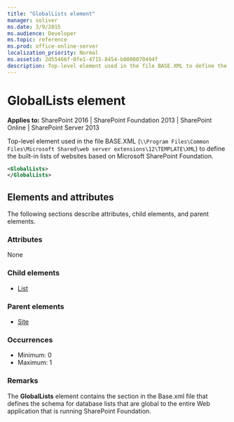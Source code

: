 ```yaml
---
title: "GlobalLists element"
manager: soliver
ms.date: 3/9/2015
ms.audience: Developer
ms.topic: reference
ms.prod: office-online-server
localization_priority: Normal
ms.assetid: 2d55466f-0fe1-4715-8454-b8008070494f
description: Top-level element used in the file BASE.XML to define the built-in lists of websites based on Microsoft SharePoint Foundation.
---
```


# GlobalLists element

**Applies to:** SharePoint 2016 | SharePoint Foundation 2013 | SharePoint Online | SharePoint Server 2013
  
Top-level element used in the file BASE.XML (`\\Program Files\Common Files\Microsoft Shared\web server extensions\12\TEMPLATE\XML`) to define the built-in lists of websites based on Microsoft SharePoint Foundation.
  
```XML
<GlobalLists>
</GlobalLists>
```

## Elements and attributes

The following sections describe attributes, child elements, and parent elements.

### Attributes

None
   
### Child elements

- [List](list-element-list.md)
   
### Parent elements

- [Site](site-element.md)
   
### Occurrences

- Minimum: 0
- Maximum: 1  
   
### Remarks

The **GlobalLists** element contains the section in the Base.xml file that defines the schema for database lists that are global to the entire Web application that is running SharePoint Foundation. 
  

